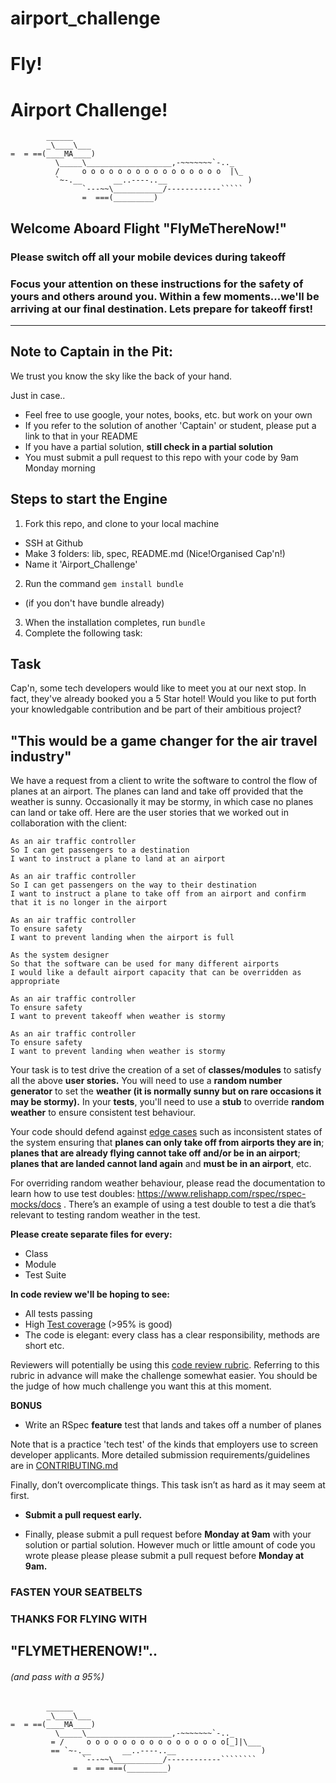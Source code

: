# airport_challenge
# Fly!

Airport Challenge!
=================

```
        ______
        _\____\___
=  = ==(____MA____)
          \_____\___________________,-~~~~~~~`-.._
          /     o o o o o o o o o o o o o o o o  |\_
          `~-.__       __..----..__                  )
                `---~~\___________/------------`````
                =  ===(_________)

```

## Welcome Aboard Flight "FlyMeThereNow!" 
### Please switch off all your mobile devices during takeoff 
### Focus your attention on these instructions for the safety of yours and others around you. Within a few moments...we'll be arriving at our final destination. Lets prepare for takeoff first!
--------------------------------------------------
## Note to Captain in the Pit: 
We trust you know the sky like the back of your hand.

Just in case..
* Feel free to use google, your notes, books, etc. but work on your own
* If you refer to the solution of another 'Captain' or student, please put a link to that in your README
* If you have a partial solution, **still check in a partial solution**
* You must submit a pull request to this repo with your code by 9am Monday morning

Steps to start the Engine
-------

1. Fork this repo, and clone to your local machine
- SSH at Github
- Make 3 folders: lib, spec, README.md 
(Nice!Organised Cap'n!) 
- Name it 'Airport_Challenge'
2. Run the command `gem install bundle` 
- (if you don't have bundle already)
3. When the installation completes, run `bundle`
4. Complete the following task:

Task
-----
Cap'n, some tech developers would like to meet you at our next stop. In fact, they've already booked you a 5 Star hotel! Would you like to put forth your knowledgable contribution and be part of their ambitious project? 
## "This would be a game changer for the air travel industry"
We have a request from a client to write the software to control the flow of planes at an airport. The planes can land and take off provided that the weather is sunny. Occasionally it may be stormy, in which case no planes can land or take off.  Here are the user stories that we worked out in collaboration with the client:

```
As an air traffic controller 
So I can get passengers to a destination 
I want to instruct a plane to land at an airport

As an air traffic controller 
So I can get passengers on the way to their destination 
I want to instruct a plane to take off from an airport and confirm that it is no longer in the airport

As an air traffic controller 
To ensure safety 
I want to prevent landing when the airport is full 

As the system designer
So that the software can be used for many different airports
I would like a default airport capacity that can be overridden as appropriate

As an air traffic controller 
To ensure safety 
I want to prevent takeoff when weather is stormy 

As an air traffic controller 
To ensure safety 
I want to prevent landing when weather is stormy 
```

Your task is to test drive the creation of a set of **classes/modules** to satisfy all the above **user stories.** You will need to use a **random number generator** to set the **weather (it is normally sunny but on rare occasions it may be stormy).** In your **tests**, you'll need to use a **stub** to override **random weather** to ensure consistent test behaviour.

Your code should defend against [edge cases](http://programmers.stackexchange.com/questions/125587/what-are-the-difference-between-an-edge-case-a-corner-case-a-base-case-and-a-b) such as inconsistent states of the system ensuring that **planes can only take off from airports they are in**; **planes that are already flying cannot take off and/or be in an airport**; **planes that are landed cannot land again** and **must be in an airport**, etc.

For overriding random weather behaviour, please read the documentation to learn how to use test doubles: https://www.relishapp.com/rspec/rspec-mocks/docs . There’s an example of using a test double to test a die that’s relevant to testing random weather in the test.

**Please create separate files for every:** 
- Class 
- Module  
- Test Suite

**In code review we'll be hoping to see:**

* All tests passing
* High [Test coverage](https://github.com/makersacademy/course/blob/master/pills/test_coverage.md) (>95% is good)
* The code is elegant: every class has a clear responsibility, methods are short etc. 

Reviewers will potentially be using this [code review rubric](docs/review.md).  Referring to this rubric in advance will make the challenge somewhat easier.  You should be the judge of how much challenge you want this at this moment.

**BONUS**

* Write an RSpec **feature** test that lands and takes off a number of planes

Note that is a practice 'tech test' of the kinds that employers use to screen developer applicants.  More detailed submission requirements/guidelines are in [CONTRIBUTING.md](CONTRIBUTING.md)

Finally, don’t overcomplicate things. This task isn’t as hard as it may seem at first.

* **Submit a pull request early.**

* Finally, please submit a pull request before **Monday at 9am** with your solution or partial solution.  However much or little amount of code you wrote please please please submit a pull request before **Monday at 9am.**

### **FASTEN YOUR SEATBELTS** 
### THANKS FOR FLYING WITH 
## "FLYMETHERENOW!".. 

###### (and pass with a 95%)


```
        ______
        _\____\___
=  = ==(____MA____)
          \_____\___________________,-~~~~~~~`-.._
         = /     o o o o o o o o o o o o o o o o[_]|\___
         == `~-.__       __..----..__                   )
                `---~~\___________/------------````````
              =  = == ===(_________)

